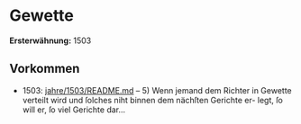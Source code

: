 # Gewette

**Ersterwähnung:** 1503

## Vorkommen
- 1503: [jahre/1503/README.md](../jahre/1503/README.md) – 5) Wenn jemand dem Richter in Gewette verteilt
wird und ſolches niht binnen dem nächſten Gerichte er-
legt, ſo will er, ſo viel Gerichte dar...
